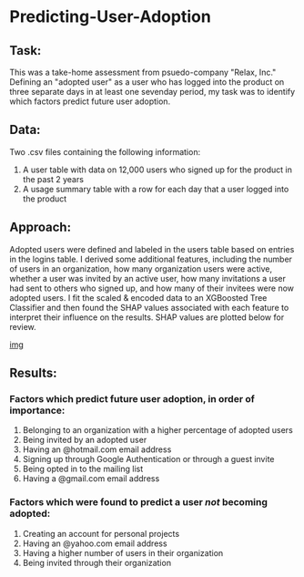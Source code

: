 # Predicting-User-Adoption
## Task: 
This was a take-home assessment from psuedo-company "Relax, Inc."
Defining an "adopted user" as a user who has logged into the product on three separate days in at least one seven­day period, my task was to identify which factors predict future user adoption.

## Data: 
Two .csv files containing the following information:
1. A user table with data on 12,000 users who signed up for the product in the past 2 years
2. A usage summary table with a row for each day that a user logged into the product

## **Approach:**
Adopted users were defined and labeled in the users table based on entries in the logins table. I derived some additional features, including the number of users in an organization, how many organization users were active, whether a user was invited by an active user, how many invitations a user had sent to others who signed up, and how many of their invitees were now adopted users. I fit the scaled & encoded data to an XGBoosted Tree Classifier and then found the SHAP values associated with each feature to interpret their influence on the results. SHAP values are plotted below for review.

[img](https://github.com/caitlinruble/Predicting-User-Adoption/blob/0f6f2a854427450c18f4c75c9bb1149332c30896/Model%20SHAP%20values.png)

## **Results:**


### **Factors which predict future user adoption, in order of importance:**
1. Belonging to an organization with a higher percentage of adopted users
2. Being invited by an adopted user
3. Having an @hotmail.com email address
4. Signing up through Google Authentication or through a guest invite
5. Being opted in to the mailing list
6. Having a @gmail.com email address


### **Factors which were found to predict a user *not* becoming adopted:**
1. Creating an account for personal projects
2. Having an @yahoo.com email address
3. Having a higher number of users in their organization
4. Being invited through their organization



